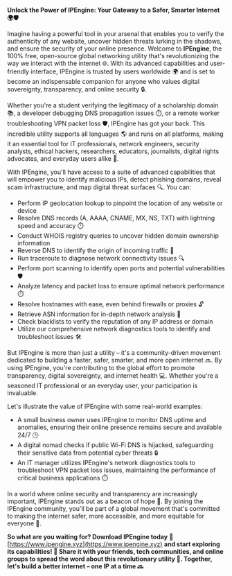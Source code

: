 **Unlock the Power of IPEngine: Your Gateway to a Safer, Smarter Internet 🌍🛡️**

Imagine having a powerful tool in your arsenal that enables you to verify the authenticity of any website, uncover hidden threats lurking in the shadows, and ensure the security of your online presence. Welcome to **IPEngine**, the 100% free, open-source global networking utility that's revolutionizing the way we interact with the internet 🌐. With its advanced capabilities and user-friendly interface, IPEngine is trusted by users worldwide 🌍 and is set to become an indispensable companion for anyone who values digital sovereignty, transparency, and online security 🔒.

Whether you're a student verifying the legitimacy of a scholarship domain 📚, a developer debugging DNS propagation issues ⏱️, or a remote worker troubleshooting VPN packet loss 🛡️, IPEngine has got your back. This incredible utility supports all languages 🌎 and runs on all platforms, making it an essential tool for IT professionals, network engineers, security analysts, ethical hackers, researchers, educators, journalists, digital rights advocates, and everyday users alike 🌈.

With IPEngine, you'll have access to a suite of advanced capabilities that will empower you to identify malicious IPs, detect phishing domains, reveal scam infrastructure, and map digital threat surfaces 🔍. You can:

* Perform IP geolocation lookup to pinpoint the location of any website or device
* Resolve DNS records (A, AAAA, CNAME, MX, NS, TXT) with lightning speed and accuracy ⏱️
* Conduct WHOIS registry queries to uncover hidden domain ownership information
* Reverse DNS to identify the origin of incoming traffic 🚀
* Run traceroute to diagnose network connectivity issues 🔍
* Perform port scanning to identify open ports and potential vulnerabilities 🛡️
* Analyze latency and packet loss to ensure optimal network performance ⏱️
* Resolve hostnames with ease, even behind firewalls or proxies 🔓
* Retrieve ASN information for in-depth network analysis 🔑
* Check blacklists to verify the reputation of any IP address or domain
* Utilize our comprehensive network diagnostics tools to identify and troubleshoot issues 🛠️

But IPEngine is more than just a utility – it's a community-driven movement dedicated to building a faster, safer, smarter, and more open internet 🔜. By using IPEngine, you're contributing to the global effort to promote transparency, digital sovereignty, and internet health 💻. Whether you're a seasoned IT professional or an everyday user, your participation is invaluable.

Let's illustrate the value of IPEngine with some real-world examples:

* A small business owner uses IPEngine to monitor DNS uptime and anomalies, ensuring their online presence remains secure and available 24/7 🕒
* A digital nomad checks if public Wi-Fi DNS is hijacked, safeguarding their sensitive data from potential cyber threats 🔒
* An IT manager utilizes IPEngine's network diagnostics tools to troubleshoot VPN packet loss issues, maintaining the performance of critical business applications ⏱️

In a world where online security and transparency are increasingly important, IPEngine stands out as a beacon of hope 🌟. By joining the IPEngine community, you'll be part of a global movement that's committed to making the internet safer, more accessible, and more equitable for everyone 🤝.

**So what are you waiting for? Download IPEngine today** 🔗 [https://www.ipengine.xyz](https://www.ipengine.xyz) **and start exploring its capabilities! 🎉 Share it with your friends, tech communities, and online groups to spread the word about this revolutionary utility 💬. Together, let's build a better internet – one IP at a time 🔜**